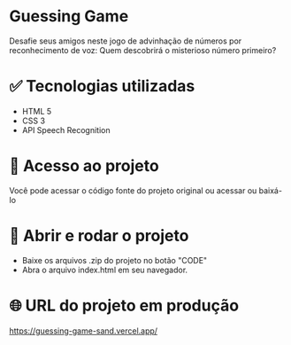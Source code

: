 # Guessing Game

Desafie seus amigos neste jogo de advinhação de números por reconhecimento de voz: Quem descobrirá o misterioso número primeiro?

# :white_check_mark: Tecnologias utilizadas

- HTML 5
- CSS 3
- API Speech Recognition

# :open_file_folder: Acesso ao projeto

Você pode acessar o código fonte do projeto original ou acessar ou baixá-lo

# :checkered_flag: Abrir e rodar o projeto

- Baixe os arquivos .zip do projeto no botão "CODE"
- Abra o arquivo index.html em seu navegador. 

# :globe_with_meridians: URL do projeto em produção

https://guessing-game-sand.vercel.app/




